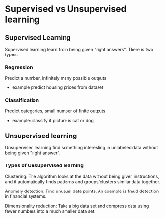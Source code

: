 # Supervised vs Unsupervised learning

## Supervised Learning

Supervised learning learn from being given "right answers". There is two types:

### Regression

Predict a number, infinitely many possible outputs

- example predict housing prices from dataset

### Classification

Predict categories, small number of finite outputs

- example: classify if picture is cat or dog

## Unsupervised learning

Unsupervised learning find something interesting in unlabeled data without being given "right answer".

### Types of Unsupervised learning

Clustering:
The algorithm looks at the data without being given instructions, and it automatically finds patterns and groups/clusters similar data together.

Anomaly detection:
Find unusual data points. An example is fraud detection in financial systems.

Dimensionality reduction:
Take a big data set and compress data using fewer numbers into a much smaller data set.
